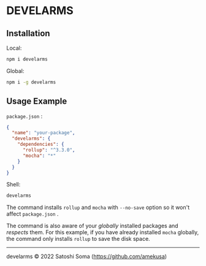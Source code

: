 # DEVELARMS

## Installation

Local:
```sh
npm i develarms
```

Global:
```sh
npm i -g develarms
```

## Usage Example

`package.json` :
```json
{
  "name": "your-package",
  "develarms": {
    "dependencies": {
      "rollup": "^3.3.0",
      "mocha": "*"
    }
  }
}
```

Shell:
```sh
develarms
```

The command installs `rollup` and `mocha` with `--no-save` option so it won't affect `package.json` .

The command is also aware of your *globally* installed packages and *respects* them. For this example, if you have already installed `mocha` globally, the command only installs `rollup` to save the disk space.

---

develarms &copy; 2022 Satoshi Soma (https://github.com/amekusa)